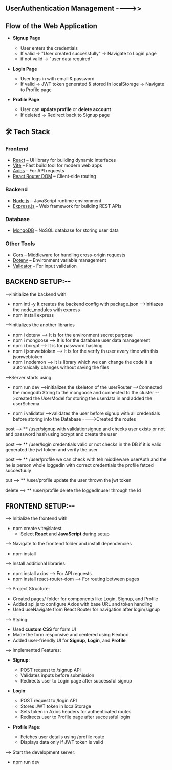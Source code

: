 ## UserAuthentication Management ---->>

## Flow of the Web Application

- **Signup Page**  
  - User enters the credentials  
  - If valid → "User created successfully" → Navigate to Login page
  - if not valid → "user data required"

- **Login Page**  
  - User logs in with email & password  
  - If valid → JWT token generated & stored in localStorage → Navigate to Profile page  

- **Profile Page**  
  - User can **update profile** or **delete account**  
  - If deleted → Redirect back to Signup page  


 ## 🛠️ Tech Stack
### **Frontend**
- [React](https://reactjs.org/) – UI library for building dynamic interfaces  
- [Vite](https://vitejs.dev/) – Fast build tool for modern web apps  
- [Axios](https://axios-http.com/) – For API requests  
- [React Router DOM](https://reactrouter.com/) – Client-side routing  

### **Backend**
- [Node.js](https://nodejs.org/) – JavaScript runtime environment  
- [Express.js](https://expressjs.com/) – Web framework for building REST APIs  

### **Database**
- [MongoDB](https://www.mongodb.com/) – NoSQL database for storing user data  

### **Other Tools**
- [Cors](https://www.npmjs.com/package/cors) – Middleware for handling cross-origin requests  
- [Dotenv](https://www.npmjs.com/package/dotenv) – Environment variable management  
- [Validator](https://www.npmjs.com/package/validator) – For input validation  


 ## BACKEND SETUP:--

-->Initialize the backend with 
* npm inti -y
It creates the backend config with package.json
-->Initiazes the node_modules with express 
* npm install express

-->Initializes the another libraries 
* npm i dotenv   -->  It is for the environment secret purpose
* npm i mongoose -->  It is for the database user data management
* npm i bcrypt   -->   It is for  password hashing
* npm i jsonwebtoken --> It is for the verify th user every time with this jsonwebtoken
* npm i nodemon  -->   It is library which we can change the code it is automaically changes without saving the files

-->Server starts using 
* npm run dev
-->initializes the skeleton of the userRouter
-->Connected the mongodb String to the mongoose and connected to the cluster
-->created the UserModel for storing the userdata in and added the userSchema

* npm i validator 
-->validates the user before signup with all credentials before storing into the Database
---->Created the routes
  
post  -->   ** /user/signup with validationsignup and checks user exists or not and password hash using bcrypt 
         and create the user
         
post  -->   ** /user/login credentials valid or not checks in the DB if it is valid generated the jwt tokem and
             verify the user 

post  -->   ** /user/profile we can check with teh middleware userAuth and the he is person whole loggedin with 
                correct credentials the profile fetced succesfuuly

put   -->  ** /user/profile  update the user thrown the jwt token

delete --> ** /user/profile delete the loggedInuser through the Id


## FRONTEND SETUP:--

--> Initialize the frontend with  
* npm create vite@latest 
  - Select **React** and **JavaScript** during setup  

--> Navigate to the frontend folder and install dependencies  
* npm install  

--> Install additional libraries:  
* npm install axios   --> For API requests  
* npm install react-router-dom  --> For routing between pages  

--> Project Structure:  
* Created pages/ folder for components like Login, Signup, and Profile  
* Added api.js to configure Axios with base URL and token handling  
* Used useNavigate from React Router for navigation after login/signup  

--> Styling:  
* Used **custom CSS** for form UI  
* Made the form responsive and centered using Flexbox  
* Added user-friendly UI for **Signup**, **Login**, and **Profile**  

--> Implemented Features:  
* **Signup**:  
   - POST request to /signup API  
   - Validates inputs before submission  
   - Redirects user to Login page after successful signup  

* **Login**:  
   - POST request to /login API  
   - Stores JWT token in localStorage 
   - Sets token in Axios headers for authenticated routes  
   - Redirects user to Profile page after successful login  

* **Profile Page**:  
   - Fetches user details using /profile route  
   - Displays data only if JWT token is valid  

--> Start the development server:  
* npm run dev 











